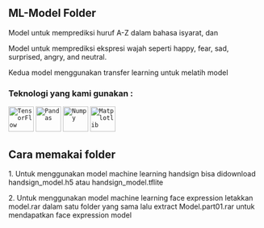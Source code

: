 ## ML-Model Folder
<p>Model untuk memprediksi huruf A-Z dalam bahasa isyarat, dan</p>
<p>Model untuk memprediksi ekspresi wajah seperti happy, fear, sad, surprised, angry, and neutral.</p>
<p>Kedua model menggunakan transfer learning untuk melatih model</p>

### Teknologi yang kami gunakan : 
<div >
<code><img width="50" src="https://user-images.githubusercontent.com/25181517/223639822-2a01e63a-a7f9-4a39-8930-61431541bc06.png" alt="TensorFlow" title="TensorFlow"/></code>
<code><img height="50" src="https://github.com/Raihanf27/foto/blob/main/pandas.png" alt="Pandas" title="Pandas"/></code>
<code><img height="50" src="https://github.com/Raihanf27/foto/blob/main/numpy.png" alt="Numpy" title="Numpy"/></code>
<code><img height="50" src="https://github.com/Raihanf27/foto/blob/main/matplotlib.png" alt="Matplotlib" title="Matplotlib"/></code>
</div>

## Cara memakai folder
<p>1. Untuk menggunakan model machine learning handsign bisa didownload handsign_model.h5 atau handsign_model.tflite</p>


<p>2. Untuk menggunakan model machine learning face expression letakkan model.rar dalam satu folder yang sama lalu extract Model.part01.rar untuk mendapatkan face expression model</p>
